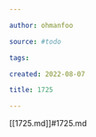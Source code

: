 ```yaml
---

author: ohmanfoo

source: #todo

tags: 

created: 2022-08-07

title: 1725

---
```

[[1725.md]]#1725.md